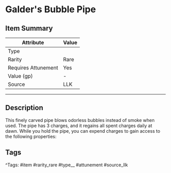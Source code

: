 # Galder's Bubble Pipe

## Item Summary

| Attribute            | Value                        |
|----------------------|------------------------------|
| Type                 |   |
| Rarity               | Rare             |
| Requires Attunement  | Yes                |
| Value (gp)           | -    |
| Source               | LLK |

---

## Description

This finely carved pipe blows odorless bubbles instead of smoke when used. The pipe has 3 charges, and it regains all spent charges daily at dawn. While you hold the pipe, you can expend charges to gain access to the following properties:

## Tags

^Tags: #item #rarity_rare #type__ #attunement #source_llk